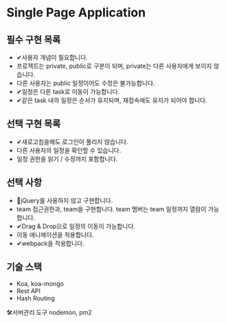 # Single Page Application

## 필수 구현 목록

- ✔사용자 개념이 필요합니다.
- 프로젝트는 private, public로 구분이 되며, private는 다른 사용자에게 보이지 않습니다.
- 다른 사용자는 public 일정이어도 수정은 불가능합니다.
- ✔일정은 다른 task로 이동이 가능합니다.
- ✔같은 task 내의 일정은 순서가 유지되며, 재접속에도 유지가 되어야 합니다.

## 선택 구현 목록

- ✔새로고침을해도 로그인이 풀리지 않습니다.
- 다른 사용자의 일정을 확인할 수 있습니다.
- 일정 권한을 읽기 / 수정까지 포함합니다.

## 선택 사항

- ‍✔jQuery를 사용하지 않고 구현합니다.
- team 접근권한과, team을 구현합니다. team 멤버는 team 일정까지 열람이 가능합니다.
- ✔Drag & Drop으로 일정의 이동이 가능합니다.
- 이동 애니메이션을 적용합니다.
- ✔webpack을 적용합니다.

## 기술 스택
- Koa, koa-mongo
- Rest API
- Hash Routing

🛠서버관리 도구
nodemon, pm2
